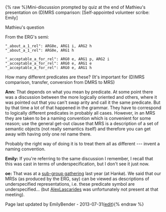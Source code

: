 {% raw %}Mini-discussion prompted by quiz at the end of Mathieu's presentation on
(D)MRS comparison: \[<span class="strike">Self-appointed</span>
volunteer scribe: Emily\]

Mathieu's question

From the ERG's semi:

    "_about_a_1_rel": ARG0e, ARG1 i, ARG2 h
    "_about_a_1_rel": ARG0e, ARG1 h
    
    "_acceptable_a_for_rel": ARG0 e, ARG1 p, ARG2 i
    "_acceptable_a_for_rel": ARG0 e, ARG1 e
    "_acceptable_a_for_rel": ARG0 e, ARG1 h

How many different predicates are these? (It's important for (D)MRS
comparison, transfer, conversion from DMRS to MRS)

**Ann:** That depends on what you mean by predicate. At some point there
was a discussion between the more logically oriented and others, where
it was pointed out that you can't swap arity and call it the same
predicate. But by that time a lot of that happened in the grammar. They
have to correspond to logically different predicates in probably all
cases. However, in an MRS they are taken to be a naming convention which
is convenient for some reason; use the general get-out clause that MRS
is a description of a set of semantic objects (not really semantics
itself) and therefore you can get away with having only one rel name
there.

Probably the right way of doing it is to treat them all as different ---
invent a naming convention.

**Emily:** If you're referring to the same discussion I remember, I
recall that this was cast in terms of underspecification, but I don't
see it just now.

**oe:** That was at a [sub-group
gathering](WeSearch_UnderspecifiedPreds) last year (at Hankø). We said
that our MRSs (as produced by the ERG, say) can be viewed as
descriptions of underspecified representations, i.e. these predicate
symbol are underspecified… (but [AlexLascarides](https://blog.inductorsoftware.com/docsproto/tools/AlexLascarides) was
unfortunately not present at that meeting).

Page last updated by EmilyBender - 2013-07-31([edit](https://github.com/delph-in/docs/wiki/SaarlandArity/_edit)){% endraw %}